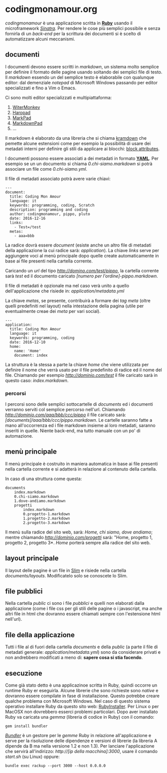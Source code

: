 # codingmonamour.org

*codingmonamour* è una applicazione scritta in [**Ruby**](http://www.ruby-lang.org/it/) usando il microframework [*Sinatra*](http://www.sinatrarb.com/). Per rendere le cose più semplici possibile e senza fornirla di un *back-end* per la scrittura dei documenti si è scelto di automatizzare alcuni meccanismi.

## documenti

I documenti devono essere scritti in *markdown*, un sistema molto semplice per definire il formato delle pagine usando soltando dei semplici file di testo. Il *markdown* essendo un del semplice testo è elaborabile con qualunque editor: dal demenziale *notepad* di Microsoft Windows passando per editor specializzati e fino a Vim o Emacs.

Ci sono molti editor specializzati e multipiattaforma:

1. [WiterMonkey](http://writemonkey.com)
2. [Haropad](http://pad.haroopress.com/user.html)
3. [MarkPad](http://code52.org)
4. [MarkdownPad](http://www.markdownpad.com/)
5. ...

Il markdown è elaborato da una libreria che si chiama [kramdown](https://kramdown.gettalong.org/) che pemette alcune estensioni come per esempio la possibilità di usare dei metadati interni per definire gli stili da applicare ai blocchi: [block attributes](https://kramdown.gettalong.org/quickref.html#block-attributes).

I documenti possono essere associati a dei metadati in formato [**YAML**](http://yaml.org/). Per esempio se un un documento si chiama *0.chi-siamo.markdown* si potrà associare un file come *0.chi-siamo.yml*.

Il file di metadati associato potrà avere varie chiavi:

~~~
---
document:
  title: Coding Mon Amour
  language: it
  keywords: programming, coding, Scratch
  description: programming and coding
  author: codingmonamour, pippo, pluto
  date: 2016-12-16
  links:
    - Test=/test
  metas:
    - aaa=bbb
~~~

La radice dovrà essere *document* (esiste anche un altro file di metadati della applicazione la cui radice sarà: *application*). La chiave *links* serve per aggiungere voci al menù principale dopo quelle create automaticamente in base ai file presenti nella cartella corrente.

Caricando un *url* del tipo *http://domino.com/test/pippo*, la cartella corrente sarà *test* ed il documento caricato *[numero per l'ordine]-pippo.markdown*.

Il file di metadati è opzionale ma nel caso verà unito a quello dell'applicazione che risiede in: *application/metadata.yml*

La chiave *metas*, se presente, contribuirà a formare dei *tag* *meta* (oltre quelli predefiniti nel layout) nella intestazione della pagina (utile per eventualmente creae dei *meta* per vari social).

~~~
---
application:
  title: Coding Mon Amour
  language: it
  keywords: programming, coding
  date: 2016-12-10
  home: 
    name: 'Home'
    document: index
~~~
La struttura è la stessa a parte la chiave *home* che viene utilizzata per definire il nome che verrà usato per il file predefinito di radice ed il nome del file.
Chiamando per esempio *http://dominio.com/test* il file caricato sarà in questo caso: *index.markdown*.

### percorsi

I percorsi sono delle semplici sottocartelle di *documents* ed i documenti verranno serviti col semplice percorso nell'url. Chiamando *http://dominio.com/aaa/bbb/ccc/pippo* il file caricato sarà: *[documents]/aaa/bbb/ccc/pippo.markdown*.
Le cartelle saranno fatte a mano all'occorrenza ed i file markdown insieme ai loro metadati, saranno inseriti in quelle. Niente back-end, ma tutto manuale con un po' di automazione.

## menù principale

Il menù principale è costruito in maniera automatica in base ai file presenti nella cartella corrente e si adatterà in relazione al contenuto della cartella.

In caso di una struttura come questa:

~~~
documents
	index.markdown
    0.chi-siamo.markdown
    1.dove-andiamo.markdown
    progetti
    	index.markdown
        0.progetto-1.markdown
        1.progetto-2.markdown
        2.progetto-3.markdown
~~~
Il menù sulla radice del sito web, sarà: *Home, chi siamo, dove andiamo*; mentre chiamando *http://dominio.com/progetti* sarà: "Home, progetto 1, progetto 2, progetto 3*. *Home* porterà sempre alla radice del sito web.

## layout principale

Il layout delle pagine è un file in [Slim](http://slim-lang.com/) e risiede nella cartella *documents/layouts*. Modificatelo solo se conoscete lo Slim.

## file pubblici

Nella cartella *public* ci sono i file *pubblici* e quelli non elaborati dalla applicazione (come i file css per gli stili delle pagine o i javascript, ma anche altri file in html che dovranno essere chiamati sempre con l'estensione html nell'url).

## file della applicazione

Tutti i file al di fuori della cartella *documents* e della *public* (a parte il file di metadati generale: *application/metadata.yml*) sono da considerare privati e non andrebbero modificati a meno di: **sapere cosa si stia facendo**.

## esecuzione

Come già stato detto è una applicazinoe scritta in Ruby, quindi occorre un runtime Ruby er eseguirla. Alcune librerie che sono richieste sono *native* e dovranno essere compilate in fase di installazione. Questo potrebbe creare qualche problema con Microsoft Windows. Nel caso di questo sistema operativo installare Ruby da questo sito web: [RubyInstaller](http://rubyinstaller.org/).
Per Linux o per MacOSX non dovrebbero esserci problemi particolari.
Dopo aver installato Ruby va caricata una *gemma* (libreria di codice in Ruby) con il comando: 

~~~
gem install bundler
~~~

[*Bundler*](http://bundler.io/) è un gestore per le *gemme* Ruby in relazione all'applicazione e serve per la risoluzione delle dipendenze e versioni di librerie (la libreria A dipende da B ma nella versione 1.2 e non 1.3).
Per lanciare l'applicazione che servirà all'indirizzo: *http://[ip della macchina]:3000*, usare il comando *start.sh* (su Linux) oppure:

~~~
bundle exec rackup --port 3000 --host 0.0.0.0
~~~



